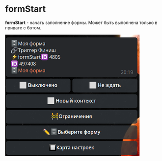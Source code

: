 # formStart

**formStart** - начать заполнение формы. Может быть выполнена только в привате с ботом.

![](./1.png)





